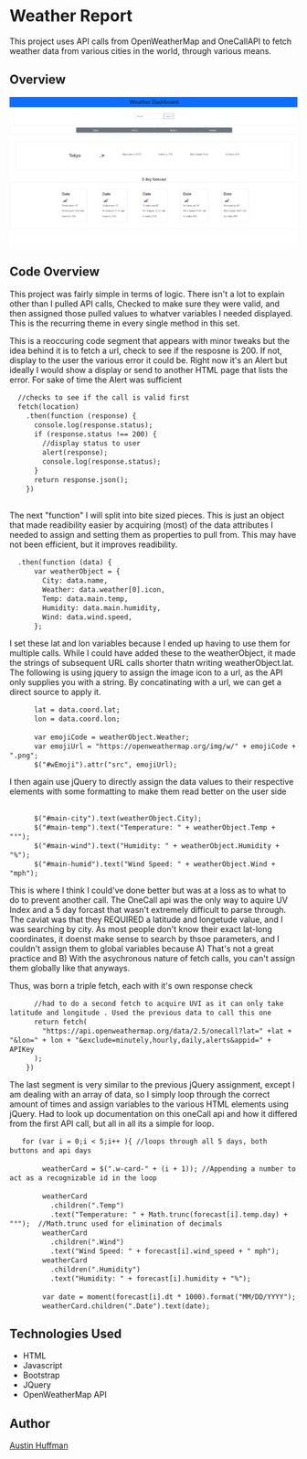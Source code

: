 # Weather Report
This project uses API calls from OpenWeatherMap and OneCallAPI to fetch weather data from various cities in the world, through various means. 

## Overview
![Site Overview](https://github.com/ahuffma2/weather-report/blob/main/assets/img/WeatherReport.JPG)

## Code Overview
This project was fairly simple in terms of logic. There isn't a lot to explain other than I pulled API calls, Checked to make sure they were valid, and then assigned those pulled values to whatver variables I needed displayed. This is the recurring theme in every single method in this set. 

This is a reoccuring code segment that appears with minor tweaks but the idea behind it is to fetch a url, check to see if the resposne is 200. If not, display to the user the various error it could be. Right now it's an Alert but ideally I would show a display or send to another HTML page that lists the error. For sake of time the Alert was sufficient

```
  //checks to see if the call is valid first
  fetch(location)
    .then(function (response) {
      console.log(response.status);
      if (response.status !== 200) {
        //display status to user
        alert(response);
        console.log(response.status);
      }
      return response.json();
    })
    
```

The next "function" I will split into bite sized pieces. This is just an object that made readibility easier by acquiring (most) of the data attributes I needed to assign and setting them as properties to pull from. This may have not been efficient, but it improves readibility. 
```
  .then(function (data) {
      var weatherObject = {
        City: data.name,
        Weather: data.weather[0].icon,
        Temp: data.main.temp,
        Humidity: data.main.humidity,
        Wind: data.wind.speed,
      };
```

I set these lat and lon variables because I ended up having to use them for multiple calls. While I could have added these to the weatherObject, it made the strings of subsequent URL calls shorter thatn writing weatherObject.lat. The following is using jquery to assign the image icon to a url, as the API only supplies you with a string. By concatinating with a url, we can get a direct source to apply it. 
```
      lat = data.coord.lat;
      lon = data.coord.lon;

      var emojiCode = weatherObject.Weather;
      var emojiUrl = "https://openweathermap.org/img/w/" + emojiCode + ".png";
      $("#wEmoji").attr("src", emojiUrl);
```

I then again use jQuery to directly assign the data values to their respective elements with some formatting to make them read better on the user side
```

      $("#main-city").text(weatherObject.City);
      $("#main-temp").text("Temperature: " + weatherObject.Temp + "°");
      $("#main-wind").text("Humidity: " + weatherObject.Humidity + "%");
      $("#main-humid").text("Wind Speed: " + weatherObject.Wind + "mph");
```

This is where I think I could've done better but was at a loss as to what to do to prevent another call.  The OneCall api was the only way to aquire UV Index and a 5 day forcast that wasn't extremely difficult to parse through. The caviat was that they REQUIRED a latitude and longetude value, and I was searching by city. As most people don't know their exact lat-long coordinates, it doenst make sense to search by thsoe parameters, and I couldn't assign them to global variables because A) That's not a great practice and B) With the asychronous nature of fetch calls, you can't assign them globally like that anyways. 

Thus, was born a triple fetch, each with it's own response check
```
      //had to do a second fetch to acquire UVI as it can only take latitude and longitude . Used the previous data to call this one
      return fetch(
        "https://api.openweathermap.org/data/2.5/onecall?lat=" +lat + "&lon=" + lon + "&exclude=minutely,hourly,daily,alerts&appid=" + APIKey
      );
    })
```
The last segment is very similar to the previous jQuery assignment, except I am dealing with an array of data, so I simply loop through the correct amount of times and assign variables to the various HTML elements using jQuery. Had to look up documentation on this oneCall api and how it differed from the first API call, but all in all its a simple for loop. 
```
   for (var i = 0;i < 5;i++ ){ //loops through all 5 days, both buttons and api days
 
        weatherCard = $(".w-card-" + (i + 1)); //Appending a number to act as a recognizable id in the loop

        weatherCard
          .children(".Temp")
          .text("Temperature: " + Math.trunc(forecast[i].temp.day) + "°");  //Math.trunc used for elimination of decimals
        weatherCard
          .children(".Wind")
          .text("Wind Speed: " + forecast[i].wind_speed + " mph");
        weatherCard
          .children(".Humidity")
          .text("Humidity: " + forecast[i].humidity + "%");

        var date = moment(forecast[i].dt * 1000).format("MM/DD/YYYY");
        weatherCard.children(".Date").text(date);
```
## Technologies Used
* HTML
* Javascript
* Bootstrap
* JQuery
* OpenWeatherMap API

## Author
[Austin Huffman](https://www.linkedin.com/in/ahuffma2/)
